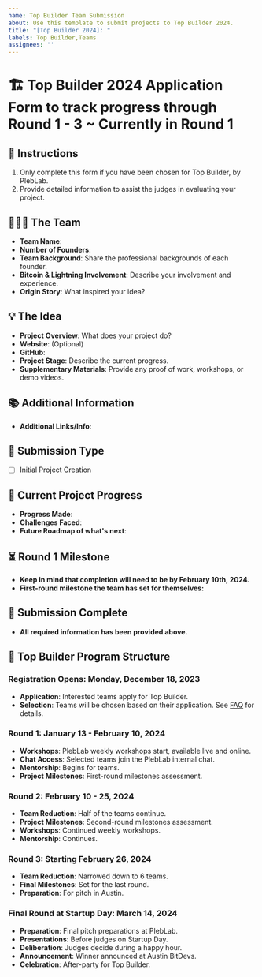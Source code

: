 ```yaml
---
name: Top Builder Team Submission
about: Use this template to submit projects to Top Builder 2024.
title: "[Top Builder 2024]: "
labels: Top Builder,Teams
assignees: ''
---
```


# 🏗️ Top Builder 2024 Application Form to track progress through Round 1 - 3 ~ Currently in Round 1

## 📝 Instructions
1. Only complete this form if you have been chosen for Top Builder, by PlebLab.
2. Provide detailed information to assist the judges in evaluating your project.

## 🧑‍🤝‍🧑 The Team
- **Team Name**:
- **Number of Founders**:
- **Team Background**: Share the professional backgrounds of each founder.
- **Bitcoin & Lightning Involvement**: Describe your involvement and experience.
- **Origin Story**: What inspired your idea?

## 💡 The Idea
- **Project Overview**: What does your project do?
- **Website**: (Optional)
- **GitHub**:
- **Project Stage**: Describe the current progress.
- **Supplementary Materials**: Provide any proof of work, workshops, or demo videos.

## 📚 Additional Information
- **Additional Links/Info**:

## 📌 Submission Type
- [ ] Initial Project Creation

## 🚀 Current Project Progress
- **Progress Made**:
- **Challenges Faced**:
- **Future Roadmap of what's next**:

## ⏳ Round 1 Milestone
- **Keep in mind that completion will need to be by February 10th, 2024.**
- **First-round milestone the team has set for themselves:**

## 📝 Submission Complete
- **All required information has been provided above.**

## 📅 Top Builder Program Structure
### Registration Opens: Monday, December 18, 2023
- **Application**: Interested teams apply for Top Builder.
- **Selection**: Teams will be chosen based on their application. See [FAQ](https://github.com/PlebLab/Top-Builder) for details.

### Round 1: January 13 - February 10, 2024
- **Workshops**: PlebLab weekly workshops start, available live and online.
- **Chat Access**: Selected teams join the PlebLab internal chat.
- **Mentorship**: Begins for teams.
- **Project Milestones**: First-round milestones assessment.

### Round 2: February 10 - 25, 2024
- **Team Reduction**: Half of the teams continue.
- **Project Milestones**: Second-round milestones assessment.
- **Workshops**: Continued weekly workshops.
- **Mentorship**: Continues.

### Round 3: Starting February 26, 2024
- **Team Reduction**: Narrowed down to 6 teams.
- **Final Milestones**: Set for the last round.
- **Preparation**: For pitch in Austin.

### Final Round at Startup Day: March 14, 2024
- **Preparation**: Final pitch preparations at PlebLab.
- **Presentations**: Before judges on Startup Day.
- **Deliberation**: Judges decide during a happy hour.
- **Announcement**: Winner announced at Austin BitDevs.
- **Celebration**: After-party for Top Builder.
